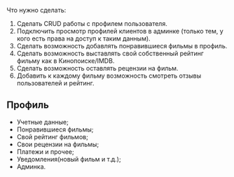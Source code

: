 Что нужно сделать:  
1. Сделать CRUD работы с профилем пользователя.  
2. Подключить просмотр профилей клиентов в админке (только тем, у кого есть права на доступ к таким данным).  
3. Сделать возможность добавлять понравившиеся фильмы в профиль.  
4. Сделать возможность выставлять свой собственный рейтинг фильму как в Кинопоиске/IMDB.  
5. Сделать возможность оставлять рецензии на фильм.  
6. Добавить к каждому фильму возможность смотреть отзывы пользователей и рейтинг.

## Профиль
- Учетные данные;
- Понравившиеся фильмы;
- Свой рейтинг фильмов;
- Свои рецензии на фильмы;
- Платежи и прочее;
- Уведомления(новый фильм и т.д.);
- Админка.